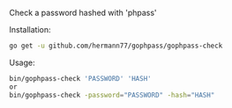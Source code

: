 Check a password hashed with 'phpass'

Installation:

```bash
go get -u github.com/hermann77/gophpass/gophpass-check 
```


Usage:

```bash
bin/gophpass-check 'PASSWORD' 'HASH'
or
bin/gophpass-check -password="PASSWORD" -hash="HASH"
```
